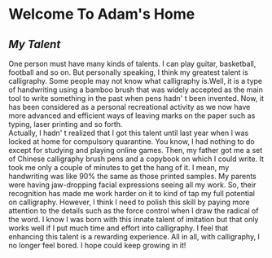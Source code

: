 # **Welcome To Adam's Home**

## _My Talent_
  One person must have many kinds of talents. I can play guitar, basketball, football and so on. But personally speaking, I think my greatest talent is calligraphy.
  Some people may not know what calligraphy is.Well, it is a type of handwriting using a bamboo brush that was widely accepted as the main tool to write something in the past when pens hadn' t been invented. Now, it has been considered as a personal recreational activity as we now have more advanced and efficient ways of leaving marks on the paper such as typing, laser printing and so forth.  
  Actually, I hadn' t realized that I got this talent until last year when I was locked at home for compulsory quarantine. You know, I had nothing to do except for studying and playing online games. Then, my father got me a set of Chinese calligraphy brush pens and a copybook on which I could write. It took me only a couple of minutes to get the hang of it. I mean, my handwriting was like 90% the same as those printed samples. My parents were having jaw-dropping facial expressions seeing all my work. So, their recognition has made me work harder on it to kind of tap my full potential on calligraphy. However, l think I need to polish this skill by paying more attention to the details such as the force control when I draw the radical of the word. I know I was born with this innate talent of imitation but that only works well if I put much time and effort into calligraphy.
  I feel that enhancing this talent is a rewarding experience. All in all, with calligraphy, I no longer feel bored. I hope could keep growing in it! 
